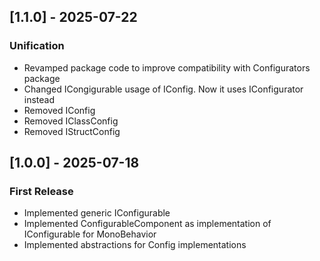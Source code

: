 ## [1.1.0] - 2025-07-22

### Unification

- Revamped package code to improve compatibility with Configurators package
- Changed ICongigurable usage of IConfig. Now it uses IConfigurator instead
- Removed IConfig
- Removed IClassConfig
- Removed IStructConfig

## [1.0.0] - 2025-07-18

### First Release

- Implemented generic IConfigurable
- Implemented ConfigurableComponent as implementation of IConfigurable for MonoBehavior
- Implemented abstractions for Config implementations
